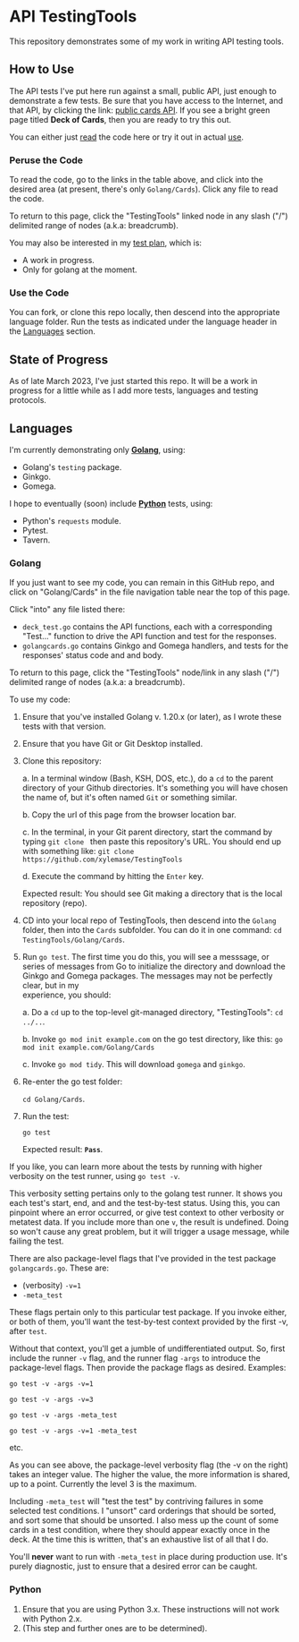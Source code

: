 # API TestingTools

This repository demonstrates some of my work in writing API testing tools.

## How to Use

The API tests I've put here run against a 
small, public API, just enough to demonstrate a few tests.
Be sure that you have access to the Internet, and that API, by clicking the
link: [public cards API](https://deckofcardsapi.com/).
If you see a bright green page titled **Deck of Cards**, then you are
ready to try this out.

You can either just [read](#peruse-the-code) the code here or try it out in 
actual [use](#use-the-code).

### Peruse the Code

To read the code, go to the links in the table above, and click into the 
desired area (at present, there's only `Golang/Cards`). Click any file to read
the code.

To return to this page, click the "TestingTools" linked node in any slash ("/")
delimited range of nodes (a.k.a: breadcrumb).

You may also be interested in my [test plan](https://docs.google.com/spreadsheets/d/1TZbfLPdaYk1R5Fl56N6DukIsLcjtKRDLVovpysmGB6k/edit#gid=0), which is:
- A work in progress.
- Only for golang at the moment.

### Use the Code

You can fork, or clone this repo locally, then descend into the appropriate
language folder. Run the tests as indicated under the language header in the 
[Languages](#languages) section.

## State of Progress

As of late March 2023, I've just started this repo. It will be a work in
progress for a little while as I add more tests, languages and testing 
protocols.

## Languages

I'm currently demonstrating only **[Golang](#golang)**, using:
- Golang's `testing` package.
- Ginkgo.
- Gomega.

I hope to eventually (soon) include **[Python](#python)** tests, using:
- Python's `requests` module.
- Pytest.
- Tavern. 

### Golang

If you just want to see my code, you can remain in this GitHub repo, and click
on "Golang/Cards" in the file navigation table near the top of this page.

Click "into" any file listed there:
- `deck_test.go` contains the API functions, each with a corresponding 
"Test..." function to drive the API function and test for the responses. 
- `golangcards.go` contains Ginkgo and Gomega handlers, and tests for the 
responses' status code and and body.

To return to this page, click the "TestingTools" node/link in any slash ("/")
delimited range of nodes (a.k.a: a breadcrumb).

To use my code:

1. Ensure that you've installed Golang v. 1.20.x (or later), as I wrote
these tests with that version.
2. Ensure that you have Git or Git Desktop installed. 
3. Clone this repository:

    a. In a terminal window (Bash, KSH, DOS, etc.), do a `cd` to the parent 
       directory of your Github directories. It's something you will have
       chosen the name of, but it's often named `Git` or something similar.

    b. Copy the url of this page from the browser location bar.

    c. In the terminal, in your Git parent directory, start the command by
       typing `git clone ` then paste this repository's URL. You should
       end up with something like: 
        `git clone https://github.com/xylemase/TestingTools`

    d. Execute the command by hitting the `Enter` key.

    Expected result: You should see Git making a directory that is the local
    repository (repo). 
4. CD into your local repo of TestingTools, then descend into the `Golang` 
folder, then into the `Cards` subfolder. You can do it in one command:
    `cd TestingTools/Golang/Cards`.
5. Run `go test`. The first time you do this, you will see a messsage, or
series of messages from Go to initialize the directory and download the Ginkgo
and Gomega packages. The messages may not be perfectly clear, but in my  
experience, you should:

    a. Do a `cd` up to the top-level git-managed directory, "TestingTools": 
        `cd ../..`.

    b. Invoke `go mod init example.com` on the go test directory, like this:
        `go mod init example.com/Golang/Cards`

    c. Invoke `go mod tidy`. This will download `gomega` and `ginkgo`.

6. Re-enter the go test folder:

   `cd Golang/Cards`.
7. Run the test:

   `go test`
    
    Expected result: **`Pass`**.

If you like, you can learn more about the tests by running with higher 
verbosity on the test runner, using `go test -v`.

This verbosity setting pertains only to the golang test runner. It shows
you each test's start, end, and and the test-by-test status. Using this, you
can pinpoint where an error occurred, or give test context to other verbosity
or metatest data. If you include more than one `v`, the result is undefined. 
Doing so won't cause any great problem, but it will trigger a usage message, 
while failing the test.

There are also package-level flags that I've provided in the test package
`golangcards.go`. These are:
- (verbosity) `-v=1`
- `-meta_test` 

These flags pertain only to this particular test package. If you 
invoke either, or both of them,
you'll want the test-by-test context provided by the first -v, after `test`.

Without that context, you'll get a jumble of undifferentiated output. So, first
include the runner `-v` flag, and the runner flag `-args` to introduce the 
package-level flags. Then provide the package flags as desired. Examples:

    go test -v -args -v=1 

    go test -v -args -v=3

    go test -v -args -meta_test

    go test -v -args -v=1 -meta_test 
etc.
 
As you can see above, the package-level verbosity flag (the -v on the right)
takes an integer value. 
The higher the value, the more information is shared, up to a point. Currently
the level 3 is the maximum.

Including `-meta_test` will "test the test" by contriving failures in some 
selected test conditions. I "unsort" card orderings that should be sorted, and
sort some that should be unsorted. I also mess up the count of some cards in a
test condition, where they should appear exactly once in the deck. At the time
this is written, that's an exhaustive list of all that I do.

You'll **never** want to run with `-meta_test` in place during production use.
It's purely diagnostic, just to ensure that a desired error can be caught. 

### Python

1. Ensure that you are using Python 3.x. These instructions will not work with
Python 2.x.
2. (This step and further ones are to be determined).
